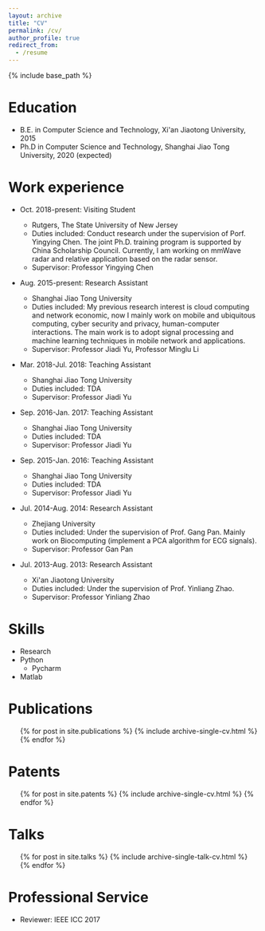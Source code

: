 ```yaml
---
layout: archive
title: "CV"
permalink: /cv/
author_profile: true
redirect_from:
  - /resume
---
```


{% include base_path %}

Education
======
* B.E. in Computer Science and Technology, Xi'an Jiaotong University, 2015
* Ph.D in Computer Science and Technology, Shanghai Jiao Tong University, 2020 (expected)

Work experience
======
* Oct. 2018-present: Visiting Student
  * Rutgers, The State University of New Jersey
  * Duties included: Conduct research under the supervision of Porf. Yingying Chen. The joint Ph.D. training program is supported by China Scholarship Council. Currently, I am working on mmWave radar and relative application based on the radar sensor.
  * Supervisor: Professor Yingying Chen

* Aug. 2015-present: Research Assistant
  * Shanghai Jiao Tong University
  * Duties included: My previous research interest is cloud computing and network economic, now I mainly work on mobile and ubiquitous computing, cyber security and privacy, human-computer interactions. The main work is to adopt signal processing and machine learning techniques in mobile network and applications.
  * Supervisor: Professor Jiadi Yu, Professor Minglu Li

* Mar. 2018-Jul. 2018: Teaching Assistant
  * Shanghai Jiao Tong University
  * Duties included: TDA
  * Supervisor: Professor Jiadi Yu

* Sep. 2016-Jan. 2017: Teaching Assistant
  * Shanghai Jiao Tong University
  * Duties included: TDA
  * Supervisor: Professor Jiadi Yu

* Sep. 2015-Jan. 2016: Teaching Assistant
  * Shanghai Jiao Tong University
  * Duties included: TDA
  * Supervisor: Professor Jiadi Yu

* Jul. 2014-Aug. 2014: Research Assistant
  * Zhejiang University
  * Duties included: Under the supervision of Prof. Gang Pan. Mainly work on Biocomputing (implement a PCA algorithm for ECG signals).
  * Supervisor: Professor Gan Pan

* Jul. 2013-Aug. 2013: Research Assistant
  * Xi'an Jiaotong University
  * Duties included: Under the supervision of Prof. Yinliang Zhao.
  * Supervisor: Professor Yinliang Zhao


Skills
======
* Research
* Python
  * Pycharm
* Matlab

Publications
======
  <ul>{% for post in site.publications %}
    {% include archive-single-cv.html %}
  {% endfor %}</ul>

Patents
======
  <ul>{% for post in site.patents %}
    {% include archive-single-cv.html %}
  {% endfor %}</ul>

  
Talks
======
  <ul>{% for post in site.talks %}
    {% include archive-single-talk-cv.html %}
  {% endfor %}</ul>
  

Professional Service
======
* Reviewer: IEEE ICC 2017

